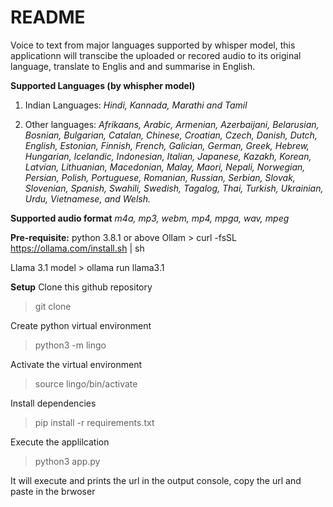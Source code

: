 # README
Voice to text from major languages supported by whisper model, this applicationn will transcibe the uploaded or recored audio to its original language, translate to Englis and and summarise in English.

**Supported Languages (by whispher model)**
1. Indian Languages:
    _Hindi, Kannada, Marathi and Tamil_

2. Other languages:
    _Afrikaans, Arabic, Armenian, Azerbaijani, Belarusian, Bosnian, Bulgarian, Catalan, Chinese, Croatian, Czech, Danish, Dutch, English, Estonian, Finnish, French, Galician, German, Greek, Hebrew, Hungarian, Icelandic, Indonesian, Italian, Japanese, Kazakh, Korean, Latvian, Lithuanian, Macedonian, Malay, Maori, Nepali, Norwegian, Persian, Polish, Portuguese, Romanian, Russian, Serbian, Slovak, Slovenian, Spanish, Swahili, Swedish, Tagalog, Thai, Turkish, Ukrainian, Urdu, Vietnamese, and Welsh._



**Supported audio format**
_m4a, mp3, webm, mp4, mpga, wav, mpeg_

**Pre-requisite:**
python 3.8.1 or above
Ollam
    > curl -fsSL https://ollama.com/install.sh | sh
    
Llama 3.1 model
    > ollama run llama3.1

**Setup**
Clone this github repository
> git clone

Create python virtual environment
> python3 -m lingo

Activate the virtual environment
> source lingo/bin/activate

Install dependencies
> pip install -r requirements.txt

Execute the applilcation
> python3 app.py

It will execute and prints the url in the output console, copy the url and paste in the brwoser
    
